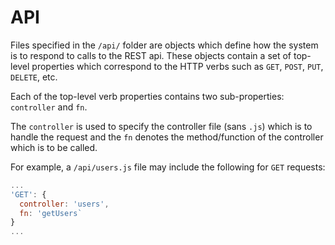 # API

Files specified in the `/api/` folder are objects which define how the system is
to respond to calls to the REST api. These objects contain a set of top-level
properties which correspond to the HTTP verbs such as `GET`, `POST`, `PUT`, `DELETE`,
etc.

Each of the top-level verb properties contains two sub-properties: `controller` and
`fn`.

The `controller` is used to specify the controller file (sans `.js`) which is to
handle the request and the `fn` denotes the method/function of the controller which
is to be called.

For example, a `/api/users.js` file may include the following for `GET` requests:

```javascript
...
'GET': {
  controller: 'users',
  fn: 'getUsers`
}
...
```